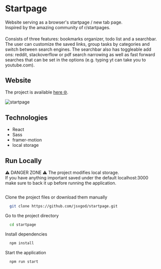
# Startpage
Website serving as a browser's startpage / new tab page.</br> 
Inspired by the amazing community of r/startpages.</br>
####
Consists of three features: bookmarks organizer, todo list and a searchbar. The user can customize the saved links, group tasks by categories and switch between search engines. The searchbar also has toggleable add ons: reddit, stackoverflow or pdf search narrowing as well as fast forward searches that can be set in the options (e.g. typing yt can take you to youtube.com).

## Website
The project is available [here 🌐](https://startpage-ksdev.netlify.app/).

![startpage](https://user-images.githubusercontent.com/22659815/172364640-f00a6764-2b71-4224-943f-e710b17f60f6.png)

## Technologies
- React
- Sass
- framer-motion
- local storage

## Run Locally
⚠️ DANGER ZONE ⚠️
The project modifies local storage.</br>
If you have anything important saved under the default localhost:3000 make sure to back it up before running the application.</br>
##
Clone the project files or download them manually

```bash
  git clone https://github.com/jsxgod/startpage.git
```

Go to the project directory

```bash
  cd startpage
```

Install dependencies

```bash
  npm install
```

Start the application

```bash
  npm run start
```

